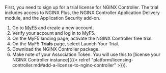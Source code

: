 First, you need to sign up for a trial license for NGINX Controller. The trial includes access to NGINX Plus, the NGINX Controller Application Delivery module, and the Application Security add-on.

1. Go to [MyF5](https://account.f5.com/myf5) and create a new account.
1. Verify your account and log in to MyF5.
1. On the MyF5 landing page, activate the NGINX Controller free trial.
1. On the MyF5 **Trials** page, select Launch Your Trial.
1. Download the NGINX Controller package.
1. Make note of your Association Token. You will use this to [license your NGINX Controller instance]({{< relref "platform/licensing-controller.md#add-a-license-to-nginx-controller" >}}).

<!-- Do not remove. Keep this code at the bottom of the include -->
<!-- DOCS-332 -->